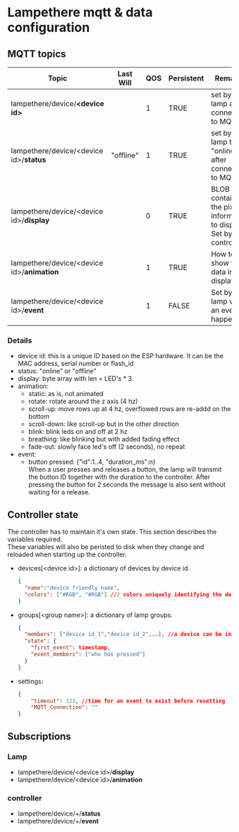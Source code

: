 # Lampethere mqtt & data configuration

## MQTT topics

| Topic | Last Will | QOS | Persistent | Remarks | 
|----|----|----|----|----|
|lampethere/device/**\<device id>**||1|TRUE|set by the lamp after connecting to MQTT|
|lampethere/device/\<device id>/**status**|"offline"|1|TRUE|set by the lamp to "online" after connecting to MQTT|
|lampethere/device/\<device id>/**display**||0|TRUE|BLOB containing the pixel information to display<br />Set by the controller|
|lampethere/device/\<device id>/**animation**||1|TRUE|How to show the data in display|
|lampethere/device/\<device id>/**event**||1|FALSE|Set by the lamp when an event happens|


### Details
* device id: this is a unique ID based on the ESP hardware. It can be the MAC address, serial number or flash_id
* status: "online" or "offline"
* display: byte array with len = LED's * 3.
* animation:
  * static: as is, not animated
  * rotate: rotate around the z axis (4 hz)
  * scroll-up: move rows up at 4 hz, overflowed rows are re-addd on the bottom
  * scroll-down: like scroll-up but in the other direction
  * blink: blink leds on and off at 2 hz
  * breathing: like blinking but with added fading effect
  * fade-out: slowly face led's off (2 seconds), no repeat
* event: 
  * button pressed: {"id":1..4, "duration_ms":n}   
    When a user presses and releases a button, the lamp will transmit the button ID together with the duration to the controller. After pressing the button for 2 seconds the message is also sent without waiting for a release.


## Controller state
The controller has to maintain it's own state. This section describes the variables required.   
These variables will also be peristed to disk when they change and reloaded when starting up the controller.

* devices[\<device id>]: a dictionary of devices by device id.    
  ```json
  {
    "name":"device friendly name",
    "colors": ["#RGB", "#RGB"] //2 colors uniquely identifying the device
  }
  ```
* groups[\<group name>]: a dictionary of lamp groups.   
  ```json
  {
    "members": ["device id_1","device id_2",..], //a device can be in more than one group
    "state": {
      "first_event": timestamp,
      "event_members": ["who has pressed"]
    }
  }
  ```   
* settings:
    ```json
    {
        "timeout": 123, //time for an event to exist before resetting
        "MQTT_Connection": ""
    }
    ```


## Subscriptions

### Lamp
* lampethere/device/\<device id>/**display**   
* lampethere/device/\<device id>/**animation**

### controller
* lampethere/device/+/**status**
* lampethere/device/+/**event**